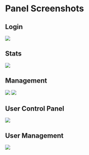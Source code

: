 <h1>Panel Screenshots</h1>
<h2>Login</h2>
<img src="https://www.thecjgcjg.com/images/panelscreens/login.png" />
<h2>Stats</h2>
<img src="https://www.thecjgcjg.com/images/panelscreens/stats.png" />
<h2>Management</h2>
<img src="https://www.thecjgcjg.com/images/panelscreens/manage.png" />
<img src="https://www.thecjgcjg.com/images/panelscreens/manage_bottom.png" />
<h2>User Control Panel</h2>
<img src="https://www.thecjgcjg.com/images/panelscreens/ucp.png" />
<h2>User Management</h2>
<img src="https://www.thecjgcjg.com/images/panelscreens/usermanage.png" />